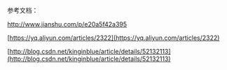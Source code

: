 参考文档：

http://www.jianshu.com/p/e20a5f42a395

[https://yq.aliyun.com/articles/2322](https://yq.aliyun.com/articles/2322)

[http://blog.csdn.net/kinginblue/article/details/52132113](http://blog.csdn.net/kinginblue/article/details/52132113)

